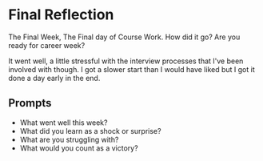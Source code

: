 # Final Reflection
The Final Week, The Final day of Course Work. How did it go? Are you ready for career week?


It went well, a little stressful with the interview processes that I've been involved with though. I got a slower start than I would have liked but I got it done a day early in the end. 

## Prompts
- What went well this week?
- What did you learn as a shock or surprise?
- What are you struggling with?
- What would you count as a victory?